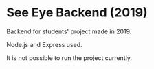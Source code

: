 # See Eye Backend (2019)

Backend for students' project made in 2019.

Node.js and Express used.

It is not possible to run the project currently.
